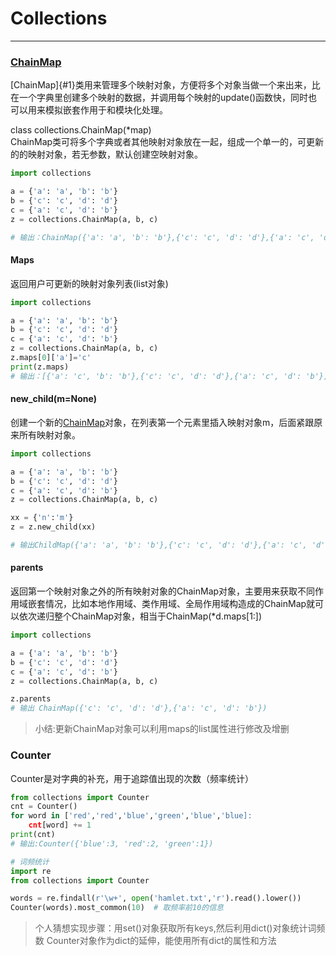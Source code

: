 # Collections

---

### [ChainMap](#chainmap)

[ChainMap]{#1}类用来管理多个映射对象，方便将多个对象当做一个来出来，比在一个字典里创建多个映射的数据，并调用每个映射的update\(\)函数快，同时也可以用来模拟嵌套作用于和模块化处理。

class collections.ChainMap\(\*map\)  
ChainMap类可将多个字典或者其他映射对象放在一起，组成一个单一的，可更新的的映射对象，若无参数，默认创建空映射对象。

```py
import collections

a = {'a': 'a', 'b': 'b'}
b = {'c': 'c', 'd': 'd'}
c = {'a': 'c', 'd': 'b'}
z = collections.ChainMap(a, b, c)

# 输出：ChainMap({'a': 'a', 'b': 'b'},{'c': 'c', 'd': 'd'},{'a': 'c', 'd': 'b'})
```

#### Maps

返回用户可更新的映射对象列表\(list对象\)

```py
import collections

a = {'a': 'a', 'b': 'b'}
b = {'c': 'c', 'd': 'd'}
c = {'a': 'c', 'd': 'b'}
z = collections.ChainMap(a, b, c)
z.maps[0]['a']='c'
print(z.maps)
# 输出：[{'a': 'c', 'b': 'b'},{'c': 'c', 'd': 'd'},{'a': 'c', 'd': 'b'}]
```

#### new\_child\(m=None\)

创建一个新的[ChainMap](#1)对象，在列表第一个元素里插入映射对象m，后面紧跟原来所有映射对象。

```py
import collections

a = {'a': 'a', 'b': 'b'}
b = {'c': 'c', 'd': 'd'}
c = {'a': 'c', 'd': 'b'}
z = collections.ChainMap(a, b, c)

xx = {'n':'m'}
z = z.new_child(xx)

# 输出ChildMap({'a': 'a', 'b': 'b'},{'c': 'c', 'd': 'd'},{'a': 'c', 'd': 'b'},{'n':'m'})
```

#### parents

返回第一个映射对象之外的所有映射对象的ChainMap对象，主要用来获取不同作用域嵌套情况，比如本地作用域、类作用域、全局作用域构造成的ChainMap就可以依次递归整个ChainMap对象，相当于ChainMap\(\*d.maps\[1:\]\)

```py
import collections

a = {'a': 'a', 'b': 'b'}
b = {'c': 'c', 'd': 'd'}
c = {'a': 'c', 'd': 'b'}
z = collections.ChainMap(a, b, c)

z.parents
# 输出 ChainMap({'c': 'c', 'd': 'd'},{'a': 'c', 'd': 'b'})
```
>小结:更新ChainMap对象可以利用maps的list属性进行修改及增删

### Counter
Counter是对字典的补充，用于追踪值出现的次数（频率统计）
```py
from collections import Counter
cnt = Counter()
for word in ['red','red','blue','green','blue','blue]:
    cnt[word] += 1
print(cnt)
# 输出:Counter({'blue':3, 'red':2, 'green':1})
```
```py
# 词频统计
import re
from collections import Counter

words = re.findall(r'\w+', open('hamlet.txt','r').read().lower())
Counter(words).most_common(10)  # 取频率前10的信息

```
> 个人猜想实现步骤：用set()对象获取所有keys,然后利用dict()对象统计词频数
Counter对象作为dict的延伸，能使用所有dict的属性和方法

